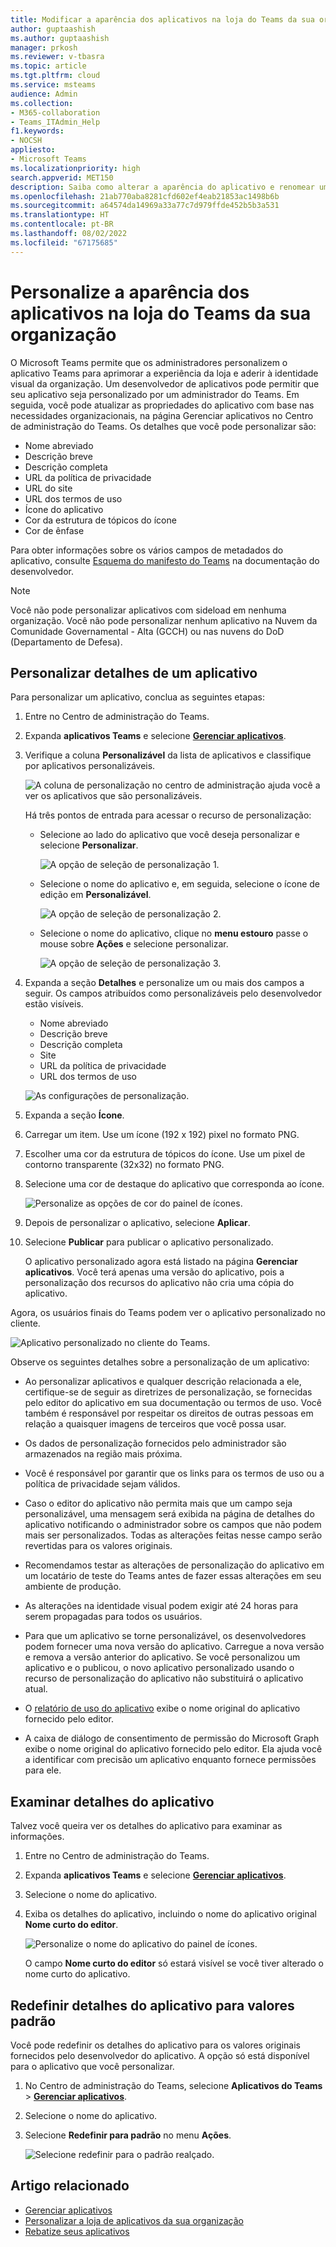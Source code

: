 ```yaml
---
title: Modificar a aparência dos aplicativos na loja do Teams da sua organização
author: guptaashish
ms.author: guptaashish
manager: prkosh
ms.reviewer: v-tbasra
ms.topic: article
ms.tgt.pltfrm: cloud
ms.service: msteams
audience: Admin
ms.collection:
- M365-collaboration
- Teams_ITAdmin_Help
f1.keywords:
- NOCSH
appliesto:
- Microsoft Teams
ms.localizationpriority: high
search.appverid: MET150
description: Saiba como alterar a aparência do aplicativo e renomear um aplicativo editando detalhes e metadados do aplicativo.
ms.openlocfilehash: 21ab770aba8281cfd602ef4eab21853ac1498b6b
ms.sourcegitcommit: a64574da14969a33a77c7d979ffde452b5b3a531
ms.translationtype: HT
ms.contentlocale: pt-BR
ms.lasthandoff: 08/02/2022
ms.locfileid: "67175685"
---
```

# <a name="customize-appearance-of-apps-in-your-organizations-teams-store"></a>Personalize a aparência dos aplicativos na loja do Teams da sua organização

O Microsoft Teams permite que os administradores personalizem o aplicativo Teams para aprimorar a experiência da loja e aderir à identidade visual da organização. Um desenvolvedor de aplicativos pode permitir que seu aplicativo seja personalizado por um administrador do Teams. Em seguida, você pode atualizar as propriedades do aplicativo com base nas necessidades organizacionais, na página Gerenciar aplicativos no Centro de administração do Teams. Os detalhes que você pode personalizar são:

* Nome abreviado
* Descrição breve
* Descrição completa
* URL da política de privacidade
* URL do site
* URL dos termos de uso
* Ícone do aplicativo
* Cor da estrutura de tópicos do ícone
* Cor de ênfase

Para obter informações sobre os vários campos de metadados do aplicativo, consulte [Esquema do manifesto do Teams](/microsoftteams/platform/resources/schema/manifest-schema) na documentação do desenvolvedor.

> [!NOTE]
> Você não pode personalizar aplicativos com sideload em nenhuma organização. Você não pode personalizar nenhum aplicativo na Nuvem da Comunidade Governamental - Alta (GCCH) ou nas nuvens do DoD (Departamento de Defesa).

## <a name="customize-details-of-an-app"></a>Personalizar detalhes de um aplicativo

Para personalizar um aplicativo, conclua as seguintes etapas:

1. Entre no Centro de administração do Teams.

1. Expanda **aplicativos Teams** e selecione **[Gerenciar aplicativos](https://admin.teams.microsoft.com/policies/manage-apps)**.

1. Verifique a coluna **Personalizável** da lista de aplicativos e classifique por aplicativos personalizáveis.

   ![A coluna de personalização no centro de administração ajuda você a ver os aplicativos que são personalizáveis.](media/customizable-apps-in-tac.png)

   Há três pontos de entrada para acessar o recurso de personalização:

   * Selecione ao lado do aplicativo que você deseja personalizar e selecione **Personalizar**.

     ![A opção de seleção de personalização 1.](media/select-app-to-customize1.png)

   * Selecione o nome do aplicativo e, em seguida, selecione o ícone de edição em **Personalizável**.

     ![A opção de seleção de personalização 2.](media/communities-microsoft.png)

   * Selecione o nome do aplicativo, clique no **menu estouro** passe o mouse sobre **Ações** e selecione personalizar.

     ![A opção de seleção de personalização 3.](media/customize-action-menu.png)

1. Expanda a seção **Detalhes** e personalize um ou mais dos campos a seguir. Os campos atribuídos como personalizáveis pelo desenvolvedor estão visíveis.

    * Nome abreviado
    * Descrição breve
    * Descrição completa
    * Site
    * URL da política de privacidade
    * URL dos termos de uso

   ![As configurações de personalização.](media/customize-settings.png)

1. Expanda a seção **Ícone**.

1. Carregar um item. Use um ícone (192 x 192) pixel no formato PNG.

1. Escolher uma cor da estrutura de tópicos do ícone. Use um pixel de contorno transparente (32x32) no formato PNG.

1. Selecione uma cor de destaque do aplicativo que corresponda ao ícone.

   ![Personalize as opções de cor do painel de ícones.](media/customize-app-colors.png)

1. Depois de personalizar o aplicativo, selecione **Aplicar**.

1. Selecione **Publicar** para publicar o aplicativo personalizado.

   O aplicativo personalizado agora está listado na página **Gerenciar aplicativos**. Você terá apenas uma versão do aplicativo, pois a personalização dos recursos do aplicativo não cria uma cópia do aplicativo.

Agora, os usuários finais do Teams podem ver o aplicativo personalizado no cliente.

   ![Aplicativo personalizado no cliente do Teams.](media/contoso-app.png)

Observe os seguintes detalhes sobre a personalização de um aplicativo:

* Ao personalizar aplicativos e qualquer descrição relacionada a ele, certifique-se de seguir as diretrizes de personalização, se fornecidas pelo editor do aplicativo em sua documentação ou termos de uso. Você também é responsável por respeitar os direitos de outras pessoas em relação a quaisquer imagens de terceiros que você possa usar.

* Os dados de personalização fornecidos pelo administrador são armazenados na região mais próxima.

* Você é responsável por garantir que os links para os termos de uso ou a política de privacidade sejam válidos.

* Caso o editor do aplicativo não permita mais que um campo seja personalizável, uma mensagem será exibida na página de detalhes do aplicativo notificando o administrador sobre os campos que não podem mais ser personalizados. Todas as alterações feitas nesse campo serão revertidas para os valores originais.

* Recomendamos testar as alterações de personalização do aplicativo em um locatário de teste do Teams antes de fazer essas alterações em seu ambiente de produção.

* As alterações na identidade visual podem exigir até 24 horas para serem propagadas para todos os usuários.

* Para que um aplicativo se torne personalizável, os desenvolvedores podem fornecer uma nova versão do aplicativo. Carregue a nova versão e remova a versão anterior do aplicativo. Se você personalizou um aplicativo e o publicou, o novo aplicativo personalizado usando o recurso de personalização do aplicativo não substituirá o aplicativo atual.

* O [relatório de uso do aplicativo](teams-analytics-and-reports/app-usage-report.md) exibe o nome original do aplicativo fornecido pelo editor.

* A caixa de diálogo de consentimento de permissão do Microsoft Graph exibe o nome original do aplicativo fornecido pelo editor. Ela ajuda você a identificar com precisão um aplicativo enquanto fornece permissões para ele.

## <a name="review-app-details"></a>Examinar detalhes do aplicativo

Talvez você queira ver os detalhes do aplicativo para examinar as informações.

1. Entre no Centro de administração do Teams.

1. Expanda **aplicativos Teams** e selecione **[Gerenciar aplicativos](https://admin.teams.microsoft.com/policies/manage-apps)**.

1. Selecione o nome do aplicativo.

1. Exiba os detalhes do aplicativo, incluindo o nome do aplicativo original **Nome curto do editor**.

   ![Personalize o nome do aplicativo do painel de ícones.](media/original-app-version.png)

   O campo **Nome curto do editor** só estará visível se você tiver alterado o nome curto do aplicativo.

## <a name="reset-app-details-to-default-values"></a>Redefinir detalhes do aplicativo para valores padrão

Você pode redefinir os detalhes do aplicativo para os valores originais fornecidos pelo desenvolvedor do aplicativo. A opção só está disponível para o aplicativo que você personalizar.

1. No Centro de administração do Teams, selecione **Aplicativos do Teams** > **[Gerenciar aplicativos](https://admin.teams.microsoft.com/policies/manage-apps)**.

1. Selecione o nome do aplicativo.

1. Selecione **Redefinir para padrão** no menu **Ações**.

   ![Selecione redefinir para o padrão realçado.](media/select-reset.png)

## <a name="related-article"></a>Artigo relacionado

* [Gerenciar aplicativos](manage-apps.md)
* [Personalizar a loja de aplicativos da sua organização](customize-your-app-store.md)
* [Rebatize seus aplicativos](https://techcommunity.microsoft.com/t5/microsoft-teams-blog/rebrand-apps-to-your-own-organization-s-branding-with-app/ba-p/2376296)
